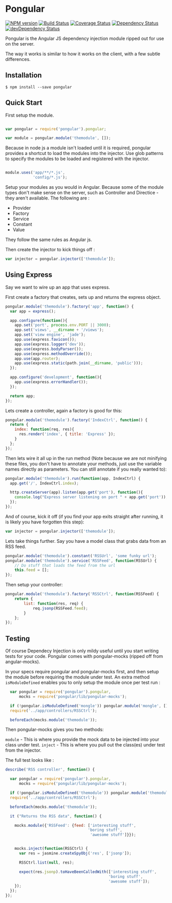 # Pongular
[![NPM version](https://badge.fury.io/js/pongular.svg)](http://badge.fury.io/js/pongular) [![Build Status](https://travis-ci.org/FungusHumungus/pongular.svg?branch=master)](https://travis-ci.org/FungusHumungus/pongular) [![Coverage Status](https://img.shields.io/coveralls/FungusHumungus/pongular.svg)](https://coveralls.io/r/FungusHumungus/pongular?branch=master) [![Dependency Status](https://david-dm.org/FungusHumungus/pongular.svg)](https://david-dm.org/FungusHumungus/pongular) [![devDependency Status](https://david-dm.org/FungusHumungus/pongular/dev-status.svg)](https://david-dm.org/FungusHumungus/pongular#info=devDependencies)

Pongular is the Angular JS dependency injection module ripped out for use on the server.

The way it works is similar to how it works on the client, with a few subtle differences.

## Installation

    $ npm install --save pongular

## Quick Start

First setup the module.

```js

var pongular = require('pongular').pongular;

var module = pongular.module('themodule', []);

```

Because in node js a module isn't loaded until it is required, pongular provides a shortcut to load the modules into the injector. Use glob patterns to specify the modules to be loaded and registered with the injector.

```js

module.uses('app/**/*.js',
            'config/*.js');

```

Setup your modules as you would in Angular. Because some of the module types don't make sense on the server, such as Controller and Directice - they aren't available. The following are :

- Provider
- Factory
- Service
- Constant
- Value

They follow the same rules as Angular js.

Then create the injector to kick things off :

```js
var injector = pongular.injector(['themodule']);
```

## Using Express

Say we want to wire up an app that uses express.

First create a factory that creates, sets up and returns the express object.

```js
pongular.module('themodule').factory('app', function() {
  var app = express();

  app.configure(function(){
    app.set('port', process.env.PORT || 3000);
    app.set('views', __dirname + '/views');
    app.set('view engine', 'jade');
    app.use(express.favicon());
    app.use(express.logger('dev'));
    app.use(express.bodyParser());
    app.use(express.methodOverride());
    app.use(app.router);
    app.use(express.static(path.join(__dirname, 'public')));
  });

  app.configure('development', function(){
    app.use(express.errorHandler());
  });

  return app;
});

```

Lets create a controller, again a factory is good for this:

```js
pongular.module('themodule').factory('IndexCtrl', function() {
  return {
    index: function(req, res){
      res.render('index', { title: 'Express' });
    }
  };
});
```

Then lets wire it all up in the run method (Note because we are not minifying these files, you don't have to annotate your methods, just use the variable names directly as parameters. You can still annotate if you really wanted to):

```js
pongular.module('themodule').run(function(app, IndexCtrl) {
  app.get('/', IndexCtrl.index);

  http.createServer(app).listen(app.get('port'), function(){
    console.log("Express server listening on port " + app.get('port'));
  });
});
```

And of course, kick it off (if you find your app exits straight after running, it is likely you have forgotten this step):

```js
var injector = pongular.injector(['themodule']);
```

Lets take things further. Say you have a model class that grabs data from an RSS feed.

```js
pongular.module('themodule').constant('RSSUrl', 'some funky url');
pongular.module('themodule').service('RSSFeed', function(RSSUrl) {
    // Do stuff that loads the feed from the url
    this.feed = [];
});
```

Then setup your controller:

```js
pongular.module('themodule').factory('RSSCtrl', function(RSSFeed) {
    return {
        list: function(res, req) {
            req.jsonp(RSSFeed.feed);
        }
    };
});
```

## Testing

Of course Dependecy Injection is only mildy useful until you start writing tests for your code. Pongular comes with pongular-mocks (ripped off from angular-mocks).

In your specs require pongular and pongular-mocks first, and then setup the module before requiring the module under test. An extra method `isModuleDefined` enables you to only setup the module once per test run :

```js
  var pongular = require('pongular').pongular,
      mocks = require('pongular/lib/pongular-mocks');

  if (!pongular.isModuleDefined('mongle')) pongular.module('mongle', []);
  require('../app/controllers/RSSCtrl');

  beforeEach(mocks.module('themodule'));
```

Then pongular-mocks gives you two methods:

`module` - This is where you provide the mock data to be injected into your class under test.
`inject` - This is where you pull out the class(es) under test from the injector.

The full test looks like :

```js
describe('RSS controller', function() {

  var pongular = require('pongular').pongular,
      mocks = require('pongular/lib/pongular-mocks');

  if (!pongular.isModuleDefined('themodule')) pongular.module('themodule', []);
  require('../app/controllers/RSSCtrl');

  beforeEach(mocks.module('themodule'));

  it ("Returns the RSS data", function() {

    mocks.module({'RSSFeed': {feed: ['interesting stuff',
                                    'boring stuff',
                                     'awesome stuff']}});


    mocks.inject(function(RSSCtrl) {
      var res = jasmine.createSpyObj('res', ['jsonp']);

      RSSCtrl.list(null, res);

      expect(res.jsonp).toHaveBeenCalledWith(['interesting stuff',
                                             'boring stuff',
                                             'awesome stuff']);
    });
  });
});
```

